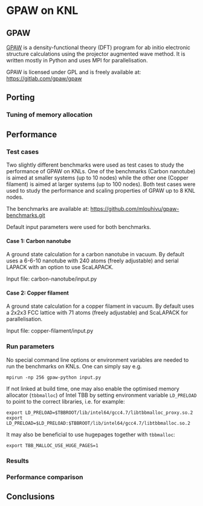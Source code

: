 # GPAW on KNL

## GPAW

[GPAW](https://wiki.fysik.dtu.dk/gpaw/) is a density-functional theory (DFT)
program for ab initio electronic structure calculations using the projector
augmented wave method. It is written mostly in Python and uses MPI for
parallelisation.

GPAW is licensed under GPL and is freely available at:
  https://gitlab.com/gpaw/gpaw

## Porting
### Tuning of memory allocation

## Performance

### Test cases

Two slightly different benchmarks were used as test cases to study the
performance of GPAW on KNLs. One of the benchmarks (Carbon nanotube) is aimed
at smaller systems (up to 10 nodes) while the other one (Copper filament) is
aimed at larger systems (up to 100 nodes). Both test cases were used to study
the performance and scaling properties of GPAW up to 8 KNL nodes.

The benchmarks are available at:
  https://github.com/mlouhivu/gpaw-benchmarks.git

Default input parameters were used for both benchmarks.

#### Case 1: Carbon nanotube

A ground state calculation for a carbon nanotube in vacuum. By default uses a
6-6-10 nanotube with 240 atoms (freely adjustable) and serial LAPACK with an
option to use ScaLAPACK.

Input file: carbon-nanotube/input.py

#### Case 2: Copper filament

A ground state calculation for a copper filament in vacuum. By default uses a
2x2x3 FCC lattice with 71 atoms (freely adjustable) and ScaLAPACK for
parallelisation.

Input file: copper-filament/input.py

### Run parameters

No special command line options or environment variables are needed to run the
benchmarks on KNLs. One can simply say e.g.
```
mpirun -np 256 gpaw-python input.py
```

If not linked at build time, one may also enable the optimised memory
allocator (```tbbmalloc```) of Intel TBB by setting environment variable
```LD_PRELOAD``` to point to the correct libraries, i.e. for example:
```
export LD_PRELOAD=$TBBROOT/lib/intel64/gcc4.7/libtbbmalloc_proxy.so.2
export LD_PRELOAD=$LD_PRELOAD:$TBBROOT/lib/intel64/gcc4.7/libtbbmalloc.so.2
```

It may also be beneficial to use hugepages together with ```tbbmalloc```:
```
export TBB_MALLOC_USE_HUGE_PAGES=1
```

### Results
### Performance comparison

## Conclusions

